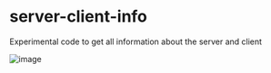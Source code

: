 # server-client-info
Experimental code to get all information about the server and client

![image](https://user-images.githubusercontent.com/86970816/214490987-0405bbf3-8afe-4581-9129-9bd167724d72.png)
